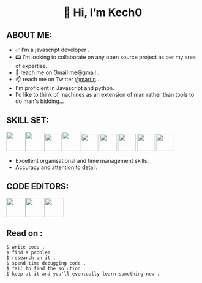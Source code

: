 <h1 align="center">👋 Hi, I’m Kech0</h1>

## ABOUT ME:
- ✅ I’m a javascript developer .
- :pager: I’m looking to collaborate on any open source project as per my area of expertise.
- :email: reach me on Gmail [me@gmail](kechomartin97@gmail.com) .
- 📫 reach me on Twitter [@martin](https://twitter.com/Kechomartin) .
- I'm proficient in Javascript and python. 
- I'd like to think of machines as an extension of man rather than  tools to do man's bidding...
## SKILL SET:
<img src="https://img.icons8.com/color/512/bootstrap.png" style="width: 50px; height:50px;"><img src="https://img.icons8.com/color/512/javascript.png" style="width: 50px; heigth: 50px;"><img src="https://img.icons8.com/color/512/react-native.png" style="width: 45px; height: 45px;"><img src="https://img.icons8.com/fluency/512/python.png" style="width: 50px; heigth: 50px;"><img src="https://img.icons8.com/color/512/c-plus-plus-logo.png" style="width:45px; heigth:45px;">
<img src="https://img.icons8.com/color/256/php.png" style="width:45px; heigth:45px;">
<img src="https://img.icons8.com/color/256/npm.png" style="width:45px; heigth:45px;">
<img src="https://img.icons8.com/color/256/api.png" style="width:45px; heigth:45px;">
<img src="https://img.icons8.com/external-bearicons-gradient-bearicons/256/external-SQL-file-extension-bearicons-gradient-bearicons.png" style="width:45px; height:45px;">
- Excellent organisational and time management skills.
- Accuracy and attention to detail.
## CODE EDITORS:
<img src="https://img.icons8.com/color/512/visual-studio-code-2019.png" style="width: 50px; heigth: 50px;"><img src="https://img.icons8.com/fluency/512/atom-editor.png" style="width: 50px; heigth: 50px;"><img src="https://upload.wikimedia.org/wikipedia/commons/thumb/1/1d/PyCharm_Icon.svg/512px-PyCharm_Icon.svg.png?20200803065702" style="width:50px; height:50px;">

## Read on :
```
$ write code .
$ find a problem . 
$ research on it . 
$ spend time debugging code . 
$ fail to find the solution . 
$ keep at it and you'll eventually learn something new .

```
